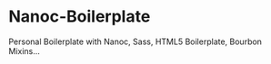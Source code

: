 Nanoc-Boilerplate
=================

Personal Boilerplate with Nanoc, Sass, HTML5 Boilerplate, Bourbon Mixins...